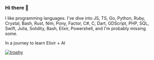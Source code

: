 ### Hi there 👋

I like programming languages. I've dive into JS, TS, Go, Python, Ruby, Crystal, Bash, Rust, Nim, Pony, Factor, C#, C, Dart, GDScript, PHP, SQL, Swift, Julia, Solidity, Bash, Elixir, Powershell, and I'm probably missing some.

In a journey to learn Elixir + AI

[![trophy](https://github-profile-trophy.vercel.app/?username=ryo-ma&theme=onedark)](https://github.com/ryo-ma/github-profile-trophy)

